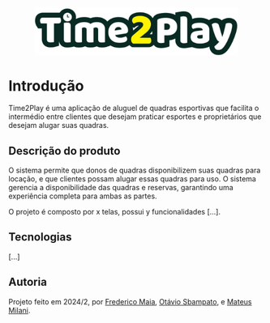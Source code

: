 <div align="center">
  <img src="./frontend/src/assets/logo-README.png" width="400" />
</div>


# Introdução

Time2Play é uma aplicação de aluguel de quadras esportivas que facilita o intermédio 
entre clientes que desejam praticar esportes e proprietários que desejam alugar suas quadras.

## Descrição do produto

O sistema permite que donos de quadras disponibilizem suas quadras para locação,
e que clientes possam alugar essas quadras para uso. O sistema gerencia a disponibilidade
das quadras e reservas, garantindo uma experiência completa para ambas as partes.

O projeto é composto por x telas, possui y funcionalidades [...].

## Tecnologias

[...]

## Autoria

Projeto feito em 2024/2, por [Frederico Maia](https://github.com/fredmaia), [Otávio Sbampato](https://github.com/otaviosbampato/), e [Mateus Milani](https://github.com/milanimateus).
